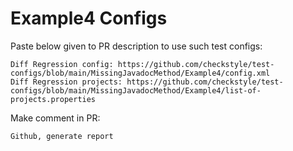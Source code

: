 # Example4 Configs
Paste below given to PR description to use such test configs:
```
Diff Regression config: https://github.com/checkstyle/test-configs/blob/main/MissingJavadocMethod/Example4/config.xml
Diff Regression projects: https://github.com/checkstyle/test-configs/blob/main/MissingJavadocMethod/Example4/list-of-projects.properties
```
Make comment in PR:
```
Github, generate report
```
